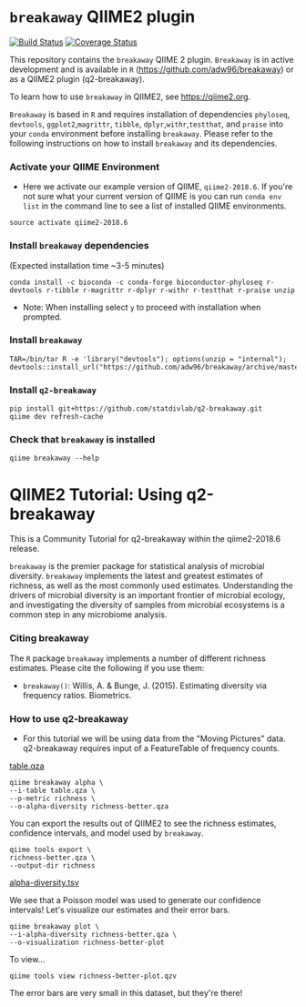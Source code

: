# `breakaway` QIIME2 plugin

[![Build Status](https://travis-ci.org/qiime2/q2-breakaway.svg?branch=master)](https://travis-ci.org/qiime2/q2-breakaway)
[![Coverage Status](https://coveralls.io/repos/github/qiime2/q2-breakaway/badge.svg?branch=master)](https://coveralls.io/github/qiime2/q2-breakaway?branch=master)

This repository contains the `breakaway` QIIME 2 plugin. `Breakaway` is in active development and is available in `R` (https://github.com/adw96/breakaway) or as a QIIME2 plugin (q2-breakaway).

To learn how to use `breakaway` in QIIME2, see https://qiime2.org.

`Breakaway` is based in `R` and requires installation of dependencies `phyloseq`, `devtools`, `ggplot2`,`magrittr`, `tibble`, `dplyr`,`withr`,`testthat`, and `praise` into your `conda` environment before installing `breakaway`. Please refer to the following instructions on how to install `breakaway` and its dependencies.


### Activate your QIIME Environment

- Here we activate our example version of QIIME, `qiime2-2018.6`. If you're not sure what your current version of QIIME is you can run `conda env list` in the command line to see a list of installed QIIME environments.

```
source activate qiime2-2018.6
```

### Install `breakaway` dependencies

(Expected installation time ~3-5 minutes)

```
conda install -c bioconda -c conda-forge bioconductor-phyloseq r-devtools r-tibble r-magrittr r-dplyr r-withr r-testthat r-praise unzip
```

- Note: When installing select `y` to proceed with installation when prompted.

### Install `breakaway` <br>

```
TAR=/bin/tar R -e 'library("devtools"); options(unzip = "internal"); devtools::install_url("https://github.com/adw96/breakaway/archive/master.zip")'
```

### Install `q2-breakaway`

```
pip install git+https://github.com/statdivlab/q2-breakaway.git
qiime dev refresh-cache
```


### Check that `breakaway` is installed <br>

```
qiime breakaway --help
```


# QIIME2 Tutorial: Using q2-breakaway 
This is a Community Tutorial for q2-breakaway within the qiime2-2018.6 release.

`breakaway` is the premier package for statistical analysis of microbial
diversity. `breakaway` implements the latest and greatest estimates of
richness, as well as the most commonly used estimates. Understanding the
drivers of microbial diversity is an important frontier of microbial
ecology, and investigating the diversity of samples from microbial
ecosystems is a common step in any microbiome analysis.

### Citing breakaway

The `R` package `breakaway` implements a number of different richness
estimates. Please cite the following if you use them:

  - `breakaway()`: Willis, A. & Bunge, J. (2015).
    Estimating diversity via frequency ratios. Biometrics.

### How to use q2-breakaway
- For this tutorial we will be using data from the "Moving Pictures" data. q2-breakaway requires input of a FeatureTable of frequency counts.

<a href="https://github.com/paulinetrinh/data/blob/master/table.qza" target="_blank"> table.qza </a>

```
qiime breakaway alpha \
--i-table table.qza \
--p-metric richness \
--o-alpha-diversity richness-better.qza
```

You can export the results out of QIIME2 to see the richness estimates, confidence intervals, and model used by ```breakaway```.
```
qiime tools export \
richness-better.qza \
--output-dir richness
```

<a href="https://raw.githubusercontent.com/paulinetrinh/data/master/alpha-diversity.tsv" target="_blank"> alpha-diversity.tsv </a>

We see that a Poisson model was used to generate our confidence intervals! Let's visualize our estimates and their error bars.

```
qiime breakaway plot \
--i-alpha-diversity richness-better.qza \
--o-visualization richness-better-plot
```

To view...
```
qiime tools view richness-better-plot.qzv
```

The error bars are very small in this dataset, but they're there!
